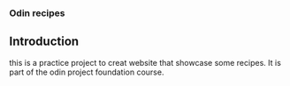 ### Odin recipes

## Introduction

this is a practice project to creat website
that showcase some recipes. It is part of the odin project foundation course.
